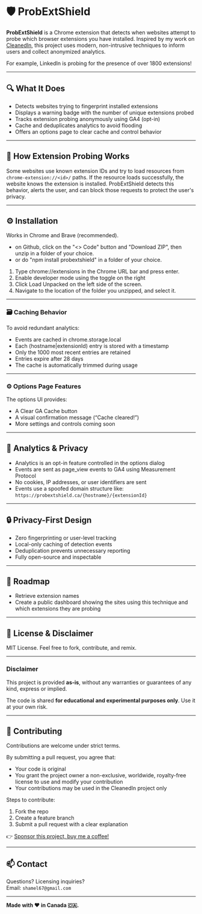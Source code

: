 # 🛡️ ProbExtShield

**ProbExtShield** is a Chrome extension that detects when websites attempt to probe which browser extensions you have installed.
Inspired by my work on [CleanedIn](https://github.com/shamel67/CleanedIn), this project uses modern, non-intrusive techniques to inform users and collect anonymized analytics.

For example, LinkedIn is probing for the presence of over 1800 extensions!

---

## 🔍 What It Does

- Detects websites trying to fingerprint installed extensions
- Displays a warning badge with the number of unique extensions probed
- Tracks extension probing anonymously using GA4 (opt-in)
- Cache and deduplicates analytics to avoid flooding
- Offers an options page to clear cache and control behavior

---

## 🧩 How Extension Probing Works

Some websites use known extension IDs and try to load resources from `chrome-extension://<id>/` paths. If the resource loads successfully, the website knows the extension is installed. ProbExtShield detects this behavior, alerts the user, and can block those requests to protect the user's privacy.

---

## ⚙️ Installation
Works in Chrome and Brave (recommended).
- on Github, click on the "<> Code" button and "Download ZIP", then unzip in a folder of your choice.
- or do "npm install probextshield" in a folder of your choice.

1. Type chrome://extensions in the Chrome URL bar and press enter.
1. Enable developer mode using the toggle on the right
1. Click Load Unpacked on the left side of the screen.
1. Navigate to the location of the folder you unzipped, and select it.

---

### 🗃️ Caching Behavior

To avoid redundant analytics:
- Events are cached in chrome.storage.local
- Each (hostname|extensionId) entry is stored with a timestamp
- Only the 1000 most recent entries are retained
- Entries expire after 28 days
- The cache is automatically trimmed during usage

---

### ⚙️ Options Page Features

The options UI provides:
- A Clear GA Cache button
- A visual confirmation message (“Cache cleared!”)
- More settings and controls coming soon

---

## 📡 Analytics & Privacy
- Analytics is an opt-in feature controlled in the options dialog
- Events are sent as page_view events to GA4 using Measurement Protocol
- No cookies, IP addresses, or user identifiers are sent
- Events use a spoofed domain structure like: `https://probextshield.ca/{hostname}/{extensionId}`

---

## 🔒 Privacy-First Design
- Zero fingerprinting or user-level tracking
- Local-only caching of detection events
- Deduplication prevents unnecessary reporting
- Fully open-source and inspectable

---

## 🚧 Roadmap
- Retrieve extension names
- Create a public dashboard showing the sites using this technique and which extensions they are probing

---

## 🚫 License &amp; Disclaimer

MIT License. Feel free to fork, contribute, and remix.

---

### Disclaimer

This project is provided **as-is**, without any warranties or guarantees of any kind, express or implied.

The code is shared **for educational and experimental purposes only**. Use it at your own risk.

---

## 🙋 Contributing

Contributions are welcome under strict terms.

By submitting a pull request, you agree that:
- Your code is original
- You grant the project owner a non-exclusive, worldwide, royalty-free license to use and modify your contribution
- Your contributions may be used in the CleanedIn project only

Steps to contribute:
1. Fork the repo
2. Create a feature branch
3. Submit a pull request with a clear explanation

👉 [Sponsor this project, buy me a coffee!](ko-fi.com/shamel)

---

## 📫 Contact

Questions? Licensing inquiries?  
Email: `shamel67@gmail.com`

---

**Made with ❤️ in Canada 🇨🇦.**
